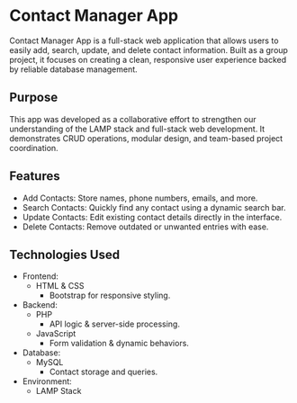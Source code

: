 # Contact Manager App
Contact Manager App is a full-stack web application that allows users to easily add, search, update, and delete contact information. Built as a group project, it focuses on creating a clean, responsive user experience backed by reliable database management.

## Purpose
This app was developed as a collaborative effort to strengthen our understanding of the LAMP stack and full-stack web development. It demonstrates CRUD operations, modular design, and team-based project coordination.

## Features
- Add Contacts: Store names, phone numbers, emails, and more.
- Search Contacts: Quickly find any contact using a dynamic search bar.
- Update Contacts: Edit existing contact details directly in the interface.
- Delete Contacts: Remove outdated or unwanted entries with ease.

## Technologies Used
- Frontend:
  - HTML & CSS
    - Bootstrap for responsive styling.
- Backend:
  - PHP
      - API logic & server-side processing.
  - JavaScript
      - Form validation & dynamic behaviors.
- Database:
  - MySQL
     - Contact storage and queries.
- Environment:
  - LAMP Stack
